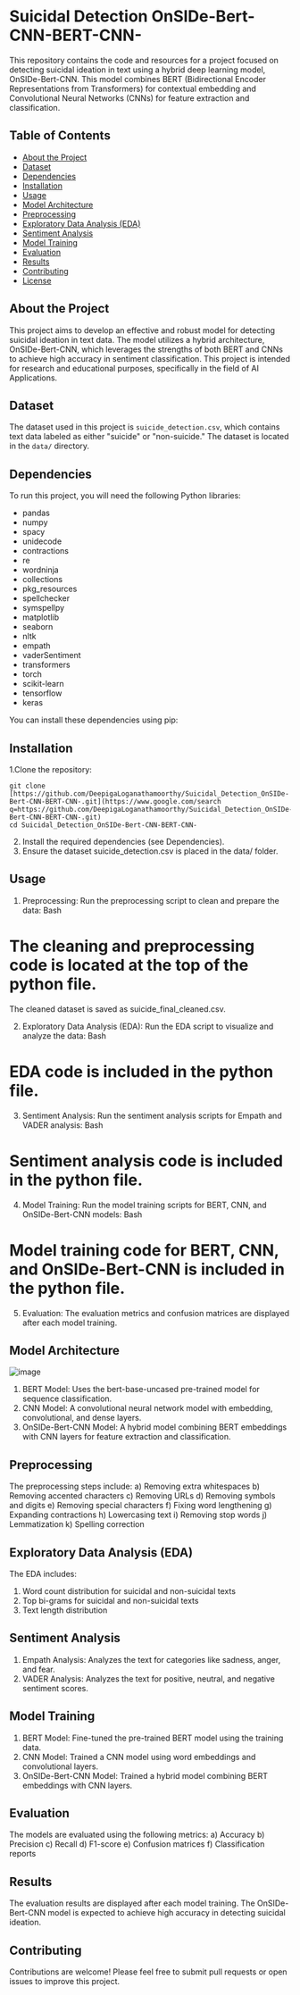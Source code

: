 # Suicidal Detection OnSIDe-Bert-CNN-BERT-CNN-

This repository contains the code and resources for a project focused on detecting suicidal ideation in text using a hybrid deep learning model, OnSIDe-Bert-CNN. This model combines BERT (Bidirectional Encoder Representations from Transformers) for contextual embedding and Convolutional Neural Networks (CNNs) for feature extraction and classification.

## Table of Contents

- [About the Project](#about-the-project)
- [Dataset](#dataset)
- [Dependencies](#dependencies)
- [Installation](#installation)
- [Usage](#usage)
- [Model Architecture](#model-architecture)
- [Preprocessing](#preprocessing)
- [Exploratory Data Analysis (EDA)](#exploratory-data-analysis-eda)
- [Sentiment Analysis](#sentiment-analysis)
- [Model Training](#model-training)
- [Evaluation](#evaluation)
- [Results](#results)
- [Contributing](#contributing)
- [License](#license)

## About the Project

This project aims to develop an effective and robust model for detecting suicidal ideation in text data. The model utilizes a hybrid architecture, OnSIDe-Bert-CNN, which leverages the strengths of both BERT and CNNs to achieve high accuracy in sentiment classification. This project is intended for research and educational purposes, specifically in the field of AI Applications.

## Dataset

The dataset used in this project is `suicide_detection.csv`, which contains text data labeled as either "suicide" or "non-suicide." The dataset is located in the `data/` directory.

## Dependencies

To run this project, you will need the following Python libraries:

- pandas
- numpy
- spacy
- unidecode
- contractions
- re
- wordninja
- collections
- pkg_resources
- spellchecker
- symspellpy
- matplotlib
- seaborn
- nltk
- empath
- vaderSentiment
- transformers
- torch
- scikit-learn
- tensorflow
- keras

You can install these dependencies using pip:


## Installation
1.Clone the repository:
```
git clone [https://github.com/DeepigaLoganathamoorthy/Suicidal_Detection_OnSIDe-Bert-CNN-BERT-CNN-.git](https://www.google.com/search q=https://github.com/DeepigaLoganathamoorthy/Suicidal_Detection_OnSIDe-Bert-CNN-BERT-CNN-.git)
cd Suicidal_Detection_OnSIDe-Bert-CNN-BERT-CNN-
```

2. Install the required dependencies (see Dependencies).
3. Ensure the dataset suicide_detection.csv is placed in the data/ folder.

## Usage
1. Preprocessing: Run the preprocessing script to clean and prepare the data:
Bash
# The cleaning and preprocessing code is located at the top of the python file.
The cleaned dataset is saved as suicide_final_cleaned.csv.

2. Exploratory Data Analysis (EDA): Run the EDA script to visualize and analyze the data:
Bash
# EDA code is included in the python file.

3. Sentiment Analysis: Run the sentiment analysis scripts for Empath and VADER analysis:
Bash
# Sentiment analysis code is included in the python file.

4. Model Training: Run the model training scripts for BERT, CNN, and OnSIDe-Bert-CNN models:
Bash
# Model training code for BERT, CNN, and OnSIDe-Bert-CNN is included in the python file.

5. Evaluation: The evaluation metrics and confusion matrices are displayed after each model training.

## Model Architecture
![image](https://github.com/user-attachments/assets/d3b730d5-a909-4c7a-9f2e-6ac1d56ba683)

1. BERT Model: Uses the bert-base-uncased pre-trained model for sequence classification.
2. CNN Model: A convolutional neural network model with embedding, convolutional, and dense layers.
3. OnSIDe-Bert-CNN Model: A hybrid model combining BERT embeddings with CNN layers for feature extraction and classification.

## Preprocessing
The preprocessing steps include:
a) Removing extra whitespaces
b) Removing accented characters
c) Removing URLs
d) Removing symbols and digits
e) Removing special characters
f) Fixing word lengthening
g) Expanding contractions
h) Lowercasing text
i) Removing stop words
j) Lemmatization
k) Spelling correction

## Exploratory Data Analysis (EDA)
The EDA includes:
1. Word count distribution for suicidal and non-suicidal texts
2. Top bi-grams for suicidal and non-suicidal texts
3. Text length distribution

## Sentiment Analysis
1. Empath Analysis: Analyzes the text for categories like sadness, anger, and fear.
2. VADER Analysis: Analyzes the text for positive, neutral, and negative sentiment scores.

## Model Training
1. BERT Model: Fine-tuned the pre-trained BERT model using the training data.
2. CNN Model: Trained a CNN model using word embeddings and convolutional layers.
3. OnSIDe-Bert-CNN Model: Trained a hybrid model combining BERT embeddings with CNN layers.

## Evaluation
The models are evaluated using the following metrics:
a) Accuracy
b) Precision
c) Recall
d) F1-score
e) Confusion matrices
f) Classification reports

## Results
The evaluation results are displayed after each model training. The OnSIDe-Bert-CNN model is expected to achieve high accuracy in detecting suicidal ideation.

## Contributing
Contributions are welcome! Please feel free to submit pull requests or open issues to improve this project.
